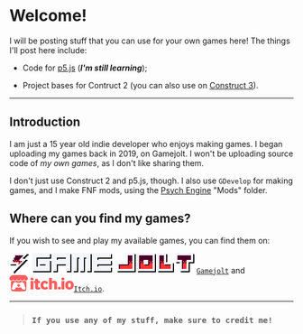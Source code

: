 # Welcome!

I will be posting stuff that you can use for your own games here! The things I'll post here include:

* Code for [p5.js](https://editor.p5js.org) (***I'm still learning***);

* Project bases for Contruct 2 (you can also use on [Construct 3](https://editor.construct.net)).

----

## Introduction
I am just a 15 year old indie developer who enjoys making games. I began uploading my games back in 2019, on Gamejolt. I won't be uploading source code of _my own games_, as I don't like sharing them.

I don't just use Construct 2 and p5.js, though. I also use ```GDevelop``` for making games, and I make FNF mods, using the [Psych Engine](https://github.com/ShadowMario/FNF-PsychEngine) "Mods" folder.

## Where can you find my games?
If you wish to see and play my available games, you can find them on:

![](gamejoltLogo.svg) [```Gamejolt```](https://gamejolt.com/@UnyieldingHeartGames_Official) and ![](Itch_io.png)[```Itch.io```](https://unyieldingheart-games.itch.io).

----

> ### ```If you use any of my stuff, make sure to credit me!```

<!--
**UnyieldingHeart-Games/UnyieldingHeart-Games** is a ✨ _special_ ✨ repository because its `README.md` (this file) appears on your GitHub profile.

Here are some ideas to get you started:

- 🔭 I’m currently working on ...
- 🌱 I’m currently learning ...
- 👯 I’m looking to collaborate on ...
- 🤔 I’m looking for help with ...
- 💬 Ask me about ...
- 📫 How to reach me: ...
- 😄 Pronouns: ...
- ⚡ Fun fact: ...
-->
